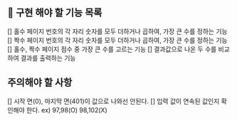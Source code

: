 ## 🚀 구현 해야 할 기능 목록

[] 홀수 페이지 번호의 각 자리 숫자를 모두 더하거나 곱하여, 가장 큰 수를 정하는 기능
[] 짝수 페이지 번호의 각 자리 숫자를 모두 더하거나 곱하여, 가장 큰 수를 정하는 기능
[] 홀수, 짝수 페이지 점수 중 가장 큰 수를 고르는 기능
[] 결과값으로 나온 두 수를 비교하여 결과를 출력하는 기능

## 주의해야 할 사항
[] 시작 면(0), 마지막 면(401)이 값으로 나와선 안된다.
[] 입력 값이 연속된 값인지 확인해야 한다. ex) 97,98(O) 98,102(X)
